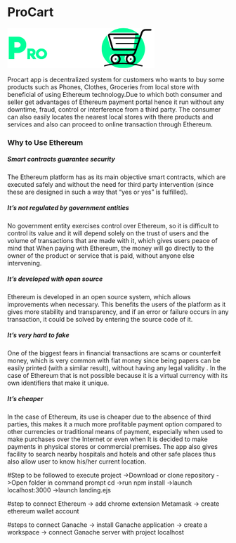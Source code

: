 <h1>ProCart</h1>
<img src="./views/assets/logo.png" />  

Procart app is decentralized system for customers who wants to buy some products such as Phones, Clothes, Groceries from local store with beneficial of using Ethereum technology.Due to which both consumer and seller get advantages of Ethereum payment portal hence it run without any downtime, fraud, control or interference from a third party.
The consumer can also easily locates the nearest local stores with there products and services and also can proceed to online transaction through Ethereum.


<h3>Why to Use Ethereum</h3>

<h5>Smart contracts guarantee security</h5>
The Ethereum platform has as its main objective smart contracts, which are executed safely and without the need for third party intervention (since these are designed in such    a way that “yes or yes” is fulfilled).

<h5>It’s not regulated by government entities</h5>
No government entity exercises control over Ethereum, so it is difficult to control its value and it will depend solely on the trust of users and the volume of transactions that are made with it, which gives users peace of mind that When paying with Ethereum, the money will go directly to the owner of the product or service that is paid, without anyone else intervening.

<h5>It’s developed with open source</h5>
Ethereum is developed in an open source system, which allows improvements when necessary. This benefits the users of the platform as it gives more stability and transparency, and if an error or failure occurs in any transaction, it could be solved by entering the source code of it.

<h5>It’s very hard to fake</h5>
One of the biggest fears in financial transactions are scams or counterfeit money, which is very common with fiat money since being papers can be easily printed (with a similar result), without having any legal validity . In the case of Ethereum that is not possible because it is a virtual currency with its own identifiers that make it unique.

<h5>It’s cheaper</h5>
In the case of Ethereum, its use is cheaper due to the absence of third parties, this makes it a much more profitable payment option compared to other currencies or traditional means of payment, especially when used to make purchases over the Internet or even when It is decided to make payments in physical stores or commercial premises.
The app also gives facility to search nearby hospitals and hotels and other safe places thus also allow user to know his/her current location.

#Step to be followed to execute project
->Download or clone repository
->Open folder in command prompt
     cd <open location path>
 ->run npm install
 ->launch localhost:3000
 ->launch landing.ejs 
 
 #step to connect Ethereum
-> add chrome extension Metamask
-> create ethereum wallet account

#steps to connect Ganache
-> install Ganache application 
-> create a workspace 
-> connect Ganache server with project localhost

 



 
